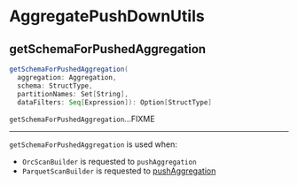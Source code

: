 # AggregatePushDownUtils

## <span id="getSchemaForPushedAggregation"> getSchemaForPushedAggregation

```scala
getSchemaForPushedAggregation(
  aggregation: Aggregation,
  schema: StructType,
  partitionNames: Set[String],
  dataFilters: Seq[Expression]): Option[StructType]
```

`getSchemaForPushedAggregation`...FIXME

---

`getSchemaForPushedAggregation` is used when:

* `OrcScanBuilder` is requested to `pushAggregation`
* `ParquetScanBuilder` is requested to [pushAggregation](parquet/ParquetScanBuilder.md#pushAggregation)

